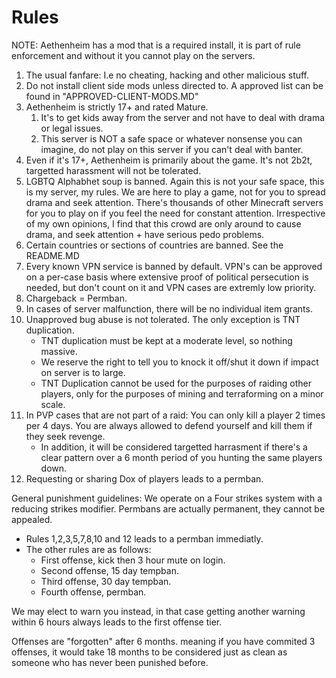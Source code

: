 # Rules
NOTE: Aethenheim has a mod that is a required install, it is part of rule enforcement and without it you cannot play on the servers.

1. The usual fanfare: I.e no cheating, hacking and other malicious stuff.
2. Do not install client side mods unless directed to. A approved list can be found in "APPROVED-CLIENT-MODS.MD"
3. Aethenheim is strictly 17+ and rated Mature.
   1. It's to get kids away from the server and not have to deal with drama or legal issues.
   2. This server is NOT a safe space or whatever nonsense you can imagine, do not play on this server if you can't deal with banter.
4. Even if it's 17+, Aethenheim is primarily about the game. It's not 2b2t, targetted harassment will not be tolerated.
5. LGBTQ Alphabhet soup is banned. Again this is not your safe space, this is my server, my rules. We are here to play a game, not
   for you to spread drama and seek attention. There's thousands of other Minecraft servers for you to play on
   if you feel the need for constant attention. Irrespective of my own opinions, I find that this crowd are only around to cause drama,
   and seek attention + have serious pedo problems.
6. Certain countries or sections of countries are banned. See the README.MD
7. Every known VPN service is banned by default. VPN's can be approved on a per-case basis where extensive proof of political persecution
   is needed, but don't count on it and VPN cases are extremly low priority.
8. Chargeback = Permban.
9. In cases of server malfunction, there will be no individual item grants.
10. Unapproved bug abuse is not tolerated. The only exception is TNT duplication.
    * TNT duplication must be kept at a moderate level, so nothing massive.
    * We reserve the right to tell you to knock it off/shut it down if impact on server is to large.
    * TNT Duplication cannot be used for the purposes of raiding other players, only for the purposes of mining and terraforming on a minor scale.
11. In PVP cases that are not part of a raid: You can only kill a player 2 times per 4 days. You are always allowed to defend yourself and kill
    them if they seek revenge.
    * In addition, it will be considered targetted harrasment if there's a clear pattern over a 6 month period of you hunting
      the same players down.
12. Requesting or sharing Dox of players leads to a permban. 

General punishment guidelines:
We operate on a Four strikes system
with a reducing strikes modifier.
Permbans are actually permanent, they cannot be appealed.

* Rules 1,2,3,5,7,8,10 and 12  leads to a permban immediatly.
* The other rules are as follows:
  * First offense, kick then 3 hour mute on login.
  * Second offense, 15 day tempban.
  * Third offense, 30 day tempban.
  * Fourth offense, permban.

We may elect to warn you instead, in that case getting another warning within 6 hours always leads to the first offense tier.

Offenses are "forgotten" after 6 months. meaning if you have commited 3 offenses, it would take
18 months to be considered just as clean as someone who has never been punished before.
